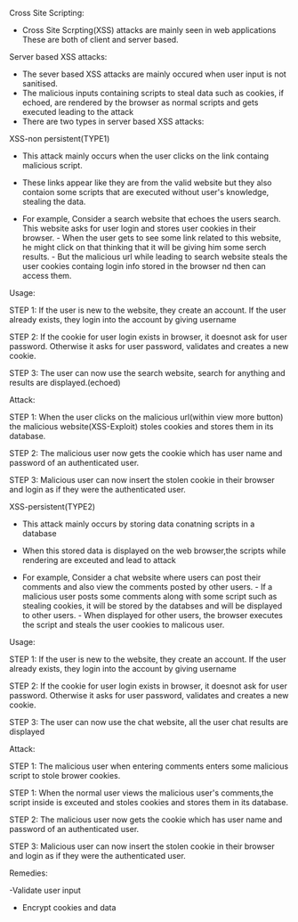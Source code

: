 Cross Site Scripting:

- Cross Site Scrpting(XSS) attacks are mainly seen in web applications These are both of client and server based.

Server based XSS attacks:

-  The sever based XSS attacks are mainly occured when user input is not sanitised.
-  The malicious inputs containing scripts to steal data such as cookies, if echoed, are rendered by the browser as normal scripts and gets executed leading to the attack
-  There are two types in server based XSS attacks:

XSS-non persistent(TYPE1)
- This attack mainly occurs when the user clicks on the link containg malicious script. 
- These links appear like they are from the valid website but they also contaion some scripts that are executed without user's knowledge, stealing the data.

- For example, Consider a search website that echoes the users search. This website asks for user login and stores user cookies in their browser.
        - When the user gets to see some link related to this website, he might click on that thinking that it will be giving him some serch results.
        - But the malicious url while leading to search website steals the user cookies containg login info stored in the browser nd then can access them.

Usage:

STEP 1: If the user is new to the website, they create an account.
        If the user already exists, they login into the account by giving username
        
STEP 2: If the cookie for user login exists in browser, it doesnot ask for user password.
        Otherwise it asks for user password, validates and creates a new cookie.
        
STEP 3: The user can now use the search website, search for anything and results are displayed.(echoed)

Attack:

STEP 1: When the user clicks on the malicious url(within view more button) the malicious website(XSS-Exploit) stoles cookies and stores them in its database.

STEP 2: The malicious user now gets the cookie which has user name and password of an authenticated user.

STEP 3: Malicious user can now insert the stolen cookie in their browser and login as if they were the authenticated user.

XSS-persistent(TYPE2)
- This attack mainly occurs by storing data conatning scripts in a database
- When this stored data is displayed on the web browser,the scripts while rendering are exceuted and lead to attack

- For example, Consider a chat website where users can post their comments and also view the comments posted by other users.
        - If a malicious user posts some comments along with some script such as stealing cookies, it will be stored by the databses and will be displayed to other users.
        - When displayed for other users, the browser executes the script and steals the user cookies to malicous user.

Usage:

STEP 1: If the user is new to the website, they create an account.
        If the user already exists, they login into the account by giving username
        
STEP 2: If the cookie for user login exists in browser, it doesnot ask for user password.
        Otherwise it asks for user password, validates and creates a new cookie.
        
STEP 3: The user can now use the chat website, all the user chat results are displayed

Attack:

STEP 1: The malicious user when entering comments enters some malicious script to stole brower cookies.

STEP 1: When the  normal user views the malicious user's comments,the script inside is exceuted and stoles cookies and stores them in its database.

STEP 2: The malicious user now gets the cookie which has user name and password of an authenticated user.

STEP 3: Malicious user can now insert the stolen cookie in their browser and login as if they were the authenticated user.

Remedies:

-Validate user input

- Encrypt cookies and data

